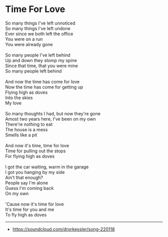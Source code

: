# Time For Love

So many things I've left unnoticed\
So many things I've left undone\
Ever since we both left the office\
You were on a run\
You were already gone\
\
So many people I've left behind\
Up and down they stomp my spine\
Since that time, that you were mine\
So many people left behind\
\
And now the time has come for love\
Now the time has come for getting up\
Flying high as doves\
Into the skies\
My love\
\
So many thoughts I had, but now they're gone\
Amost two years here, I've been on my own\
There're nothing to eat\
The house is a mess\
Smells like a pit\
\
And now it's time, time for love\
Time for pulling out the stops\
For flying high as doves\
\
I got the car waiting, warm in the garage\
I got you hanging by my side\
Ain't that enough?\
People say I'm alone\
Guess I'm coming back\
On my own\
\
'Cause now it's time for love\
It's time for you and me\
To fly high as doves

---
- https://soundcloud.com/drorkessler/song-220118




